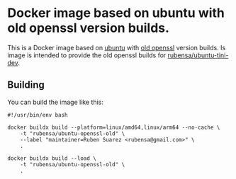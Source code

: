 # Docker image based on ubuntu with old openssl version builds.

This is a Docker image based on [ubuntu](https://hub.docker.com/_/ubuntu/) with [old openssl](https://www.openssl.org/source/old/) version builds.  Is image is intended to provide the old openssl builds for [rubensa/ubuntu-tini-dev](https://github.com/rubensa/docker-ubuntu-tini-dev).

## Building

You can build the image like this:

```
#!/usr/bin/env bash

docker buildx build --platform=linux/amd64,linux/arm64 --no-cache \
	-t "rubensa/ubuntu-openssl-old" \
	--label "maintainer=Ruben Suarez <rubensa@gmail.com>" \
	.

docker buildx build --load \
	-t "rubensa/ubuntu-openssl-old" \
	.
```
